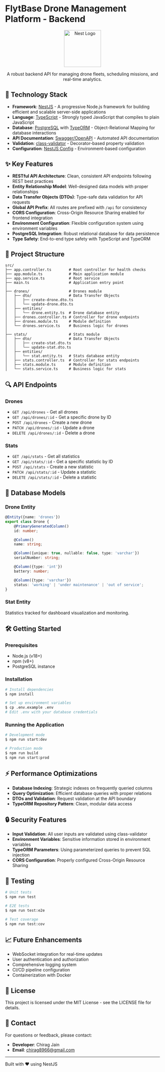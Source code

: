 # FlytBase Drone Management Platform - Backend

<p align="center">
  <img src="https://nestjs.com/img/logo-small.svg" width="120" alt="Nest Logo" />
</p>

<p align="center">A robust backend API for managing drone fleets, scheduling missions, and real-time analytics.</p>

## 🚀 Technology Stack

- **Framework**: [NestJS](https://nestjs.com/) - A progressive Node.js framework for building efficient and scalable server-side applications
- **Language**: [TypeScript](https://www.typescriptlang.org/) - Strongly typed JavaScript that compiles to plain JavaScript
- **Database**: [PostgreSQL](https://www.postgresql.org/) with [TypeORM](https://typeorm.io/) - Object-Relational Mapping for database interactions
- **API Documentation**: [Swagger/OpenAPI](https://swagger.io/) - Automated API documentation
- **Validation**: [class-validator](https://github.com/typestack/class-validator) - Decorator-based property validation
- **Configuration**: [NestJS Config](https://docs.nestjs.com/techniques/configuration) - Environment-based configuration

## ✨ Key Features

- **RESTful API Architecture**: Clean, consistent API endpoints following REST best practices
- **Entity Relationship Model**: Well-designed data models with proper relationships
- **Data Transfer Objects (DTOs)**: Type-safe data validation for API requests
- **Global API Prefix**: All routes are prefixed with `/api` for consistency
- **CORS Configuration**: Cross-Origin Resource Sharing enabled for frontend integration
- **Environment Configuration**: Flexible configuration system using environment variables
- **PostgreSQL Integration**: Robust relational database for data persistence
- **Type Safety**: End-to-end type safety with TypeScript and TypeORM

## 📁 Project Structure

```
src/
├── app.controller.ts        # Root controller for health checks
├── app.module.ts            # Main application module
├── app.service.ts           # Root service
├── main.ts                  # Application entry point
│
├── drones/                  # Drones module
│   ├── dto/                 # Data Transfer Objects
│   │   ├── create-drone.dto.ts
│   │   └── update-drone.dto.ts
│   ├── entities/
│   │   └── drone.entity.ts  # Drone database entity
│   ├── drones.controller.ts # Controller for drone endpoints
│   ├── drones.module.ts     # Module definition
│   └── drones.service.ts    # Business logic for drones
│
├── stats/                   # Stats module
│   ├── dto/                 # Data Transfer Objects
│   │   ├── create-stat.dto.ts
│   │   └── update-stat.dto.ts
│   ├── entities/
│   │   └── stat.entity.ts   # Stats database entity
│   ├── stats.controller.ts  # Controller for stats endpoints
│   ├── stats.module.ts      # Module definition
│   └── stats.service.ts     # Business logic for stats
```

## 🔍 API Endpoints

### Drones

- `GET /api/drones` - Get all drones
- `GET /api/drones/:id` - Get a specific drone by ID
- `POST /api/drones` - Create a new drone
- `PATCH /api/drones/:id` - Update a drone
- `DELETE /api/drones/:id` - Delete a drone

### Stats

- `GET /api/stats` - Get all statistics
- `GET /api/stats/:id` - Get a specific statistic by ID
- `POST /api/stats` - Create a new statistic
- `PATCH /api/stats/:id` - Update a statistic
- `DELETE /api/stats/:id` - Delete a statistic

## 💾 Database Models

### Drone Entity

```typescript
@Entity({name: 'drones'})
export class Drone {
    @PrimaryGeneratedColumn()
    id: number;

    @Column()
    name: string;

    @Column({unique: true, nullable: false, type: 'varchar'})
    serialNumber: string;

    @Column({type: 'int'})
    battery: number;

    @Column({type: 'varchar'})
    status: 'working' | 'under maintenance' | 'out of service';
}
```

### Stat Entity

Statistics tracked for dashboard visualization and monitoring.

## 🛠️ Getting Started

### Prerequisites

- Node.js (v18+)
- npm (v8+)
- PostgreSQL instance

### Installation

```bash
# Install dependencies
$ npm install

# Set up environment variables
$ cp .env.example .env
# Edit .env with your database credentials
```

### Running the Application

```bash
# Development mode
$ npm run start:dev

# Production mode
$ npm run build
$ npm run start:prod
```

## ⚡ Performance Optimizations

- **Database Indexing**: Strategic indexes on frequently queried columns
- **Query Optimization**: Efficient database queries with proper relations
- **DTOs and Validation**: Request validation at the API boundary
- **TypeORM Repository Pattern**: Clean, modular data access

## 🔒 Security Features

- **Input Validation**: All user inputs are validated using class-validator
- **Environment Variables**: Sensitive information stored in environment variables
- **TypeORM Parameters**: Using parameterized queries to prevent SQL injection
- **CORS Configuration**: Properly configured Cross-Origin Resource Sharing

## 🧪 Testing

```bash
# Unit tests
$ npm run test

# E2E tests
$ npm run test:e2e

# Test coverage
$ npm run test:cov
```

## 📈 Future Enhancements

- WebSocket integration for real-time updates
- User authentication and authorization
- Comprehensive logging system
- CI/CD pipeline configuration
- Containerization with Docker

## 📝 License

This project is licensed under the MIT License - see the LICENSE file for details.

## 👥 Contact

For questions or feedback, please contact:
- **Developer**: Chirag Jain
- **Email**: chirag8966@gmail.com

---

Built with ❤️ using NestJS
